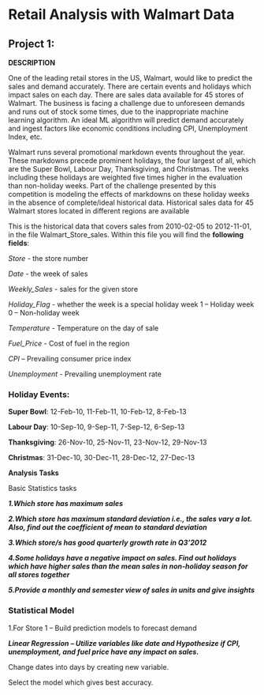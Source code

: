# Retail Analysis with Walmart Data 

## Project 1:



**DESCRIPTION**

One of the leading retail stores in the US, Walmart, would like to predict the sales and demand accurately. There are certain events and holidays which impact sales on each day. There are sales data available for 45 stores of Walmart. The business is facing a challenge due to unforeseen demands and runs out of stock some times, due to the inappropriate machine learning algorithm. An ideal ML algorithm will predict demand accurately and ingest factors like economic conditions including CPI, Unemployment Index, etc.

Walmart runs several promotional markdown events throughout the year. These markdowns precede prominent holidays, the four largest of all, which are the Super Bowl, Labour Day, Thanksgiving, and Christmas. The weeks including these holidays are weighted five times higher in the evaluation than non-holiday weeks. Part of the challenge presented by this competition is modeling the effects of markdowns on these holiday weeks in the absence of complete/ideal historical data. Historical sales data for 45 Walmart stores located in different regions are available

This is the historical data that covers sales from 2010-02-05 to 2012-11-01, in the file Walmart_Store_sales. Within this file you will find the **following fields**:

_Store_ - the store number

_Date_ - the week of sales

_Weekly_Sales_ -  sales for the given store

_Holiday_Flag_ - whether the week is a special holiday week 1 – Holiday week 0 – Non-holiday week

_Temperature_ - Temperature on the day of sale

_Fuel_Price_ - Cost of fuel in the region

_CPI_ – Prevailing consumer price index

_Unemployment_ - Prevailing unemployment rate





### Holiday Events:

**Super Bowl**: 12-Feb-10, 11-Feb-11, 10-Feb-12, 8-Feb-13

**Labour Day**: 10-Sep-10, 9-Sep-11, 7-Sep-12, 6-Sep-13

**Thanksgiving**: 26-Nov-10, 25-Nov-11, 23-Nov-12, 29-Nov-13

**Christmas**: 31-Dec-10, 30-Dec-11, 28-Dec-12, 27-Dec-13






**Analysis Tasks**

Basic Statistics tasks

**_1.Which store has maximum sales_**

**_2.Which store has maximum standard deviation i.e., the sales vary a lot. Also, find out the coefficient of mean to standard deviation_**

**_3.Which store/s has good quarterly growth rate in Q3’2012_**

**_4.Some holidays have a negative impact on sales. Find out holidays which have higher sales than the mean sales in non-holiday season for all stores together_**

**_5.Provide a monthly and semester view of sales in units and give insights_**





### Statistical Model

1.For Store 1 – Build  prediction models to forecast demand

**_Linear Regression – Utilize variables like date and Hypothesize if CPI, unemployment, and fuel price have any impact on sales._**

Change dates into days by creating new variable.

Select the model which gives best accuracy.
